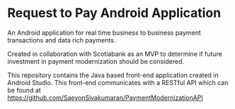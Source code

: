 # Request to Pay Android Application 
An Android application for real time business to business payment transactions and data rich payments.

Created in collaboration with Scotiabank as an MVP to determine if future investment in payment modernization should be considered.

This repository contains the Java based front-end application created in Android Studio. This front-end communicates with a RESTful API which can be found at https://github.com/SaeyonSivakumaran/PaymentModernizationAPI
